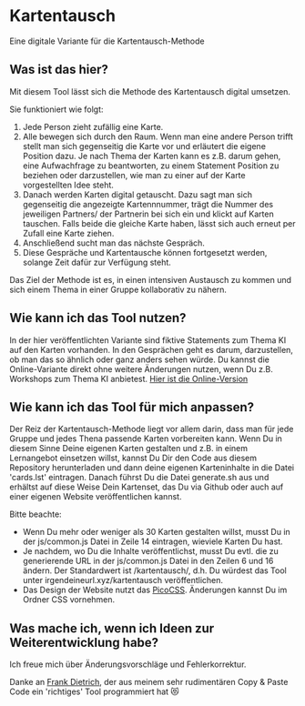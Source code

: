# Kartentausch
Eine digitale Variante für die Kartentausch-Methode

## Was ist das hier?
Mit diesem Tool lässt sich die Methode des Kartentausch digital umsetzen. 

Sie funktioniert wie folgt:
1. Jede Person zieht zufällig eine Karte.
2. Alle bewegen sich durch den Raum. Wenn man eine andere Person trifft stellt man sich gegenseitig die Karte vor und erläutert die eigene Position dazu. Je nach Thema der Karten kann es z.B. darum gehen, eine Aufwachfrage zu beantworten, zu einem Statement Position zu beziehen oder darzustellen, wie man zu einer auf der Karte vorgestellten Idee steht.
3. Danach werden Karten digital getauscht. Dazu sagt man sich gegenseitig die angezeigte Kartennnummer, trägt die Nummer des jeweiligen Partners/ der Partnerin bei sich ein und klickt auf Karten tauschen. Falls beide die gleiche Karte haben, lässt sich auch erneut per Zufall eine Karte ziehen.
4. Anschließend sucht man das nächste Gespräch.
5. Diese Gespräche und Kartentausche können fortgesetzt werden, solange Zeit dafür zur Verfügung steht.

Das Ziel der Methode ist es, in einen intensiven Austausch zu kommen und sich einem Thema in einer Gruppe kollaborativ zu nähern.

## Wie kann ich das Tool nutzen?
In der hier veröffentlichten Variante sind fiktive Statements zum Thema KI auf den Karten vorhanden. In den Gesprächen geht es darum, darzustellen, ob man das so ähnlich oder ganz anders sehen würde. Du kannst die Online-Variante direkt ohne weitere Änderungen nutzen, wenn Du z.B. Workshops zum Thema KI anbietest. [Hier ist die Online-Version](https://ebildungslabor.github.io/kartentausch/)

## Wie kann ich das Tool für mich anpassen?
Der Reiz der Kartentausch-Methode liegt vor allem darin, dass man für jede Gruppe und jedes Thena passende Karten vorbereiten kann. Wenn Du in diesem Sinne Deine eigenen Karten gestalten und z.B. in einem Lernangebot einsetzen willst, kannst Du Dir den Code aus diesem Repository herunterladen und dann deine eigenen Karteninhalte in die Datei 'cards.lst' eintragen. Danach führst Du die Datei generate.sh aus und erhältst auf diese Weise Dein Kartenset, das Du via Github oder auch auf einer eigenen Website veröffentlichen kannst. 

Bitte beachte: 
* Wenn Du mehr oder weniger als 30 Karten gestalten willst, musst Du in der js/common.js Datei in Zeile 14 eintragen, wieviele Karten Du hast.
* Je nachdem, wo Du die Inhalte veröffentlichst, musst Du evtl. die zu generierende URL in der js/common.js Datei in den Zeilen 6 und 16 ändern. Der Standardwert ist /kartentausch/, d.h. Du würdest das Tool unter irgendeineurl.xyz/kartentausch veröffentlichen.
* Das Design der Website nutzt das [PicoCSS](https://picocss.com/). Änderungen kannst Du im Ordner CSS vornehmen.

## Was mache ich, wenn ich Ideen zur Weiterentwicklung habe?
Ich freue mich über Änderungsvorschläge und Fehlerkorrektur. 

Danke an [Frank Dietrich](https://github.com/SubOptimal), der aus meinem sehr rudimentären Copy & Paste Code ein 'richtiges' Tool programmiert hat 😻  


